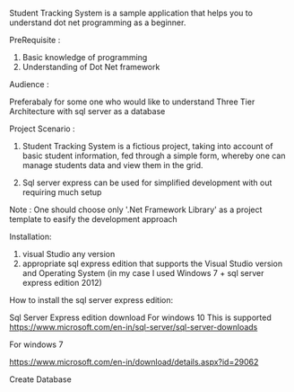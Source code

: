 Student Tracking System is a sample application that helps you to understand dot net programming as a beginner.

PreRequisite :

1) Basic knowledge of programming
2) Understanding of Dot Net framework

Audience : 

Preferabaly for some one who would like to understand Three Tier Architecture with sql server as a database

Project Scenario :

1) Student Tracking System is a fictious project, taking into account of basic student information, fed through a simple form, whereby one can manage students data and view them in the grid.

2) Sql server express can be used for simplified development with out requiring much setup

Note : One should choose only '.Net Framework Library' as a project template to easify the development approach

Installation:
1) visual Studio any version
2) appropriate sql express edition that supports the Visual Studio version and Operating System (in my case I used Windows 7 + sql server express edition 2012)

How to install the sql server express edition:

Sql Server Express edition download
For windows 10 This is supported
https://www.microsoft.com/en-in/sql-server/sql-server-downloads 

 

For windows 7 

https://www.microsoft.com/en-in/download/details.aspx?id=29062
 
 
 

 
 
 

Create Database

 

 

 

 
 

